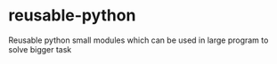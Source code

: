 # reusable-python
Reusable python small modules which can be used in large program to solve bigger task

